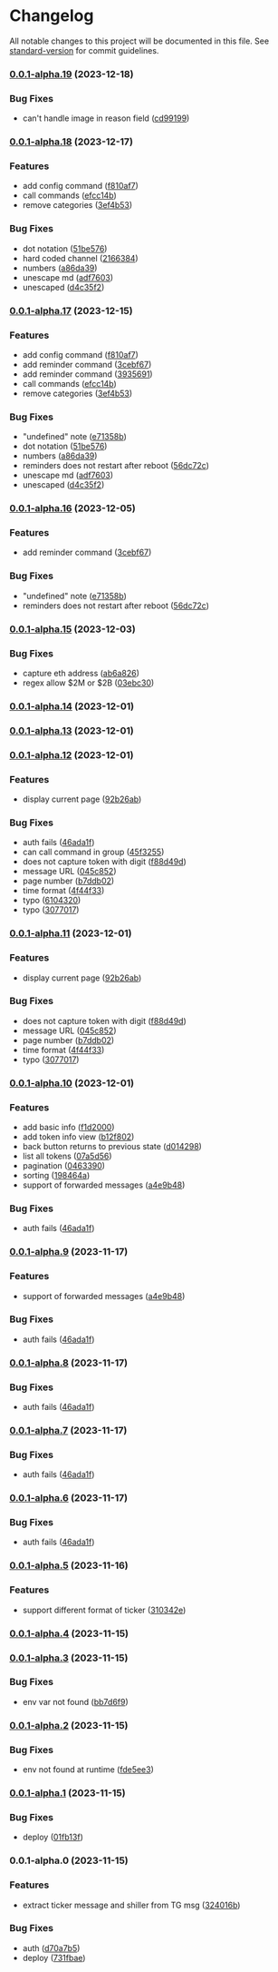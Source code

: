 # Changelog

All notable changes to this project will be documented in this file. See [standard-version](https://github.com/conventional-changelog/standard-version) for commit guidelines.

### [0.0.1-alpha.19](https://github.com/tortuga0x0000/wagmi/compare/v0.0.1-alpha.18...v0.0.1-alpha.19) (2023-12-18)


### Bug Fixes

* can't handle image in reason field ([cd99199](https://github.com/tortuga0x0000/wagmi/commit/cd991998985d057511b7f7cddb7974cc7c9e9e93))

### [0.0.1-alpha.18](https://github.com/tortuga0x0000/wagmi/compare/v0.0.1-alpha.16...v0.0.1-alpha.18) (2023-12-17)


### Features

* add config command ([f810af7](https://github.com/tortuga0x0000/wagmi/commit/f810af71b95838df973eeea62e42877c54a0d37b))
* call commands ([efcc14b](https://github.com/tortuga0x0000/wagmi/commit/efcc14bc8bcc2a3b6f632269aab08e63fd6c3d27))
* remove categories ([3ef4b53](https://github.com/tortuga0x0000/wagmi/commit/3ef4b53630bd2819151f91cbb2f5cf6482d42be2))


### Bug Fixes

* dot notation ([51be576](https://github.com/tortuga0x0000/wagmi/commit/51be5768be46d6e8b26313a9afda829c70c7bc62))
* hard coded channel ([2166384](https://github.com/tortuga0x0000/wagmi/commit/2166384f2c446b70444a7c59b30a573e8d1ed6b9))
* numbers ([a86da39](https://github.com/tortuga0x0000/wagmi/commit/a86da39015c8713caaabc9cbb432c8c1abc34e78))
* unescape md ([adf7603](https://github.com/tortuga0x0000/wagmi/commit/adf76030cda9bdb261459c2c61b6bc1f79a62041))
* unescaped ([d4c35f2](https://github.com/tortuga0x0000/wagmi/commit/d4c35f288be07c2068d5cbddb93344b80a9090d9))

### [0.0.1-alpha.17](https://github.com/tortuga0x0000/wagmi/compare/v0.0.1-alpha.15...v0.0.1-alpha.17) (2023-12-15)


### Features

* add config command ([f810af7](https://github.com/tortuga0x0000/wagmi/commit/f810af71b95838df973eeea62e42877c54a0d37b))
* add reminder command ([3cebf67](https://github.com/tortuga0x0000/wagmi/commit/3cebf6789bc7aee81775e27c54874fe857a1051b))
* add reminder command ([3935691](https://github.com/tortuga0x0000/wagmi/commit/39356913e9a83bb1f2fed4471a1e1a2452cc2cfe))
* call commands ([efcc14b](https://github.com/tortuga0x0000/wagmi/commit/efcc14bc8bcc2a3b6f632269aab08e63fd6c3d27))
* remove categories ([3ef4b53](https://github.com/tortuga0x0000/wagmi/commit/3ef4b53630bd2819151f91cbb2f5cf6482d42be2))


### Bug Fixes

* "undefined" note ([e71358b](https://github.com/tortuga0x0000/wagmi/commit/e71358b4445eb756a971b4021f445216d41d9d00))
* dot notation ([51be576](https://github.com/tortuga0x0000/wagmi/commit/51be5768be46d6e8b26313a9afda829c70c7bc62))
* numbers ([a86da39](https://github.com/tortuga0x0000/wagmi/commit/a86da39015c8713caaabc9cbb432c8c1abc34e78))
* reminders does not restart after reboot ([56dc72c](https://github.com/tortuga0x0000/wagmi/commit/56dc72c321a3a550c60f60dab243bee9f4ace2bf))
* unescape md ([adf7603](https://github.com/tortuga0x0000/wagmi/commit/adf76030cda9bdb261459c2c61b6bc1f79a62041))
* unescaped ([d4c35f2](https://github.com/tortuga0x0000/wagmi/commit/d4c35f288be07c2068d5cbddb93344b80a9090d9))

### [0.0.1-alpha.16](https://github.com/tortuga0x0000/wagmi/compare/v0.0.1-alpha.15...v0.0.1-alpha.16) (2023-12-05)


### Features

* add reminder command ([3cebf67](https://github.com/tortuga0x0000/wagmi/commit/3cebf6789bc7aee81775e27c54874fe857a1051b))

### Bug Fixes

* "undefined" note ([e71358b](https://github.com/tortuga0x0000/wagmi/commit/e71358b4445eb756a971b4021f445216d41d9d00))
* reminders does not restart after reboot ([56dc72c](https://github.com/tortuga0x0000/wagmi/commit/56dc72c321a3a550c60f60dab243bee9f4ace2bf))

### [0.0.1-alpha.15](https://github.com/tortuga0x0000/wagmi/compare/v0.0.1-alpha.14...v0.0.1-alpha.15) (2023-12-03)


### Bug Fixes

* capture eth address ([ab6a826](https://github.com/tortuga0x0000/wagmi/commit/ab6a826bfb088a77546cee12247d487132af7dfb))
* regex allow $2M or $2B ([03ebc30](https://github.com/tortuga0x0000/wagmi/commit/03ebc306989cfa1badb9fc68a7acf43aae0a1a4c))

### [0.0.1-alpha.14](https://github.com/tortuga0x0000/wagmi/compare/v0.0.1-alpha.12...v0.0.1-alpha.14) (2023-12-01)

### [0.0.1-alpha.13](https://github.com/tortuga0x0000/wagmi/compare/v0.0.1-alpha.5...v0.0.1-alpha.13) (2023-12-01)

### [0.0.1-alpha.12](https://github.com/tortuga0x0000/wagmi/compare/v0.0.1-alpha.5...v0.0.1-alpha.12) (2023-12-01)


### Features

* display current page ([92b26ab](https://github.com/tortuga0x0000/wagmi/commit/92b26ab9874d7ebd4a86f475e6d5ae2f75ed3a44))


### Bug Fixes

* auth fails ([46ada1f](https://github.com/tortuga0x0000/wagmi/commit/46ada1f98eb6ea80dd6b2b7ce34a4002462627dc))
* can call command in group ([45f3255](https://github.com/tortuga0x0000/wagmi/commit/45f325566175f9a5c108f0ce299759af4b52b904))
* does not capture token with digit ([f88d49d](https://github.com/tortuga0x0000/wagmi/commit/f88d49d4e831975c3e51666d8afda4f17f472fdf))
* message URL ([045c852](https://github.com/tortuga0x0000/wagmi/commit/045c852c3897e4988b7d79803f283cf9596c8fa5))
* page number ([b7ddb02](https://github.com/tortuga0x0000/wagmi/commit/b7ddb027c7ebc641b886564c15759a4d647d97ee))
* time format ([4f44f33](https://github.com/tortuga0x0000/wagmi/commit/4f44f334e0d631f440e2c1170633d5c3a16f2526))
* typo ([6104320](https://github.com/tortuga0x0000/wagmi/commit/61043203826c6960b31bc481928c479ce28eddd1))
* typo ([3077017](https://github.com/tortuga0x0000/wagmi/commit/3077017c25e74dd8d000d4a531e073117f7f2b55))

### [0.0.1-alpha.11](https://github.com/tortuga0x0000/wagmi/compare/v0.0.1-alpha.5...v0.0.1-alpha.11) (2023-12-01)


### Features

* display current page ([92b26ab](https://github.com/tortuga0x0000/wagmi/commit/92b26ab9874d7ebd4a86f475e6d5ae2f75ed3a44))


### Bug Fixes

* does not capture token with digit ([f88d49d](https://github.com/tortuga0x0000/wagmi/commit/f88d49d4e831975c3e51666d8afda4f17f472fdf))
* message URL ([045c852](https://github.com/tortuga0x0000/wagmi/commit/045c852c3897e4988b7d79803f283cf9596c8fa5))
* page number ([b7ddb02](https://github.com/tortuga0x0000/wagmi/commit/b7ddb027c7ebc641b886564c15759a4d647d97ee))
* time format ([4f44f33](https://github.com/tortuga0x0000/wagmi/commit/4f44f334e0d631f440e2c1170633d5c3a16f2526))
* typo ([3077017](https://github.com/tortuga0x0000/wagmi/commit/3077017c25e74dd8d000d4a531e073117f7f2b55))

### [0.0.1-alpha.10](https://github.com/tortuga0x0000/wagmi/compare/v0.0.1-alpha.5...v0.0.1-alpha.10) (2023-12-01)


### Features

* add basic info ([f1d2000](https://github.com/tortuga0x0000/wagmi/commit/f1d20001974a2c350e020eb00cfdfc5f6d43962a))
* add token info view ([b12f802](https://github.com/tortuga0x0000/wagmi/commit/b12f802fb97b6a5051e5750601b01e496e4d098f))
* back button returns to previous state ([d014298](https://github.com/tortuga0x0000/wagmi/commit/d01429844083f6bfae6c52b7313db070593f2c44))
* list all tokens ([07a5d56](https://github.com/tortuga0x0000/wagmi/commit/07a5d560ab2f4100ab816f1253c454cb77ebb949))
* pagination ([0463390](https://github.com/tortuga0x0000/wagmi/commit/0463390685aa67f944ea4964a5bc56e3a1d38f54))
* sorting ([198464a](https://github.com/tortuga0x0000/wagmi/commit/198464af87d6949aba31bc712df6dd9123860b85))
* support of forwarded messages ([a4e9b48](https://github.com/tortuga0x0000/wagmi/commit/a4e9b48ef4f772c115fc0239e2a79c2450075b3e))


### Bug Fixes

* auth fails ([46ada1f](https://github.com/tortuga0x0000/wagmi/commit/46ada1f98eb6ea80dd6b2b7ce34a4002462627dc))

### [0.0.1-alpha.9](https://github.com/tortuga0x0000/wagmi/compare/v0.0.1-alpha.5...v0.0.1-alpha.9) (2023-11-17)


### Features

* support of forwarded messages ([a4e9b48](https://github.com/tortuga0x0000/wagmi/commit/a4e9b48ef4f772c115fc0239e2a79c2450075b3e))


### Bug Fixes

* auth fails ([46ada1f](https://github.com/tortuga0x0000/wagmi/commit/46ada1f98eb6ea80dd6b2b7ce34a4002462627dc))

### [0.0.1-alpha.8](https://github.com/tortuga0x0000/wagmi/compare/v0.0.1-alpha.5...v0.0.1-alpha.8) (2023-11-17)


### Bug Fixes

* auth fails ([46ada1f](https://github.com/tortuga0x0000/wagmi/commit/46ada1f98eb6ea80dd6b2b7ce34a4002462627dc))

### [0.0.1-alpha.7](https://github.com/tortuga0x0000/wagmi/compare/v0.0.1-alpha.5...v0.0.1-alpha.7) (2023-11-17)


### Bug Fixes

* auth fails ([46ada1f](https://github.com/tortuga0x0000/wagmi/commit/46ada1f98eb6ea80dd6b2b7ce34a4002462627dc))

### [0.0.1-alpha.6](https://github.com/tortuga0x0000/wagmi/compare/v0.0.1-alpha.5...v0.0.1-alpha.6) (2023-11-17)


### Bug Fixes

* auth fails ([46ada1f](https://github.com/tortuga0x0000/wagmi/commit/46ada1f98eb6ea80dd6b2b7ce34a4002462627dc))

### [0.0.1-alpha.5](https://github.com/tortuga0x0000/wagmi/compare/v0.0.1-alpha.3...v0.0.1-alpha.5) (2023-11-16)


### Features

* support different format of ticker ([310342e](https://github.com/tortuga0x0000/wagmi/commit/310342ee534ccc330d56107bfe78132409200d40))

### [0.0.1-alpha.4](https://github.com/tortuga0x0000/wagmi/compare/v0.0.1-alpha.3...v0.0.1-alpha.4) (2023-11-15)

### [0.0.1-alpha.3](https://github.com/tortuga0x0000/wagmi/compare/v0.0.1-alpha.2...v0.0.1-alpha.3) (2023-11-15)


### Bug Fixes

* env var not found ([bb7d6f9](https://github.com/tortuga0x0000/wagmi/commit/bb7d6f9eb2dac893c85ece6e3a7c7616eb35de0a))

### [0.0.1-alpha.2](https://github.com/tortuga0x0000/wagmi/compare/v0.0.1-alpha.1...v0.0.1-alpha.2) (2023-11-15)


### Bug Fixes

* env not found at runtime ([fde5ee3](https://github.com/tortuga0x0000/wagmi/commit/fde5ee3d7376880a265f19c5366b028382f90b77))

### [0.0.1-alpha.1](https://github.com/tortuga0x0000/wagmi/compare/v0.0.1-alpha.0...v0.0.1-alpha.1) (2023-11-15)


### Bug Fixes

* deploy ([01fb13f](https://github.com/tortuga0x0000/wagmi/commit/01fb13f136eb6f986f403b63565c2993efda876d))

### 0.0.1-alpha.0 (2023-11-15)


### Features

* extract ticker message and shiller from TG msg ([324016b](https://github.com/tortuga0x0000/wagmi/commit/324016be8e2eb9f08611a4fc2286fa9fdaa35858))


### Bug Fixes

* auth ([d70a7b5](https://github.com/tortuga0x0000/wagmi/commit/d70a7b5eb40fa42f94e334c39fa64f2ec58cf25b))
* deploy ([731fbae](https://github.com/tortuga0x0000/wagmi/commit/731fbae148b214cb0ef0f11241ce9f76988f890d))
